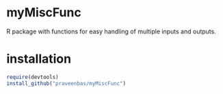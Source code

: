 # myMiscFunc
R package with functions for easy handling of multiple inputs and outputs.
# installation
```R
require(devtools)
install_github("praveenbas/myMiscFunc")
